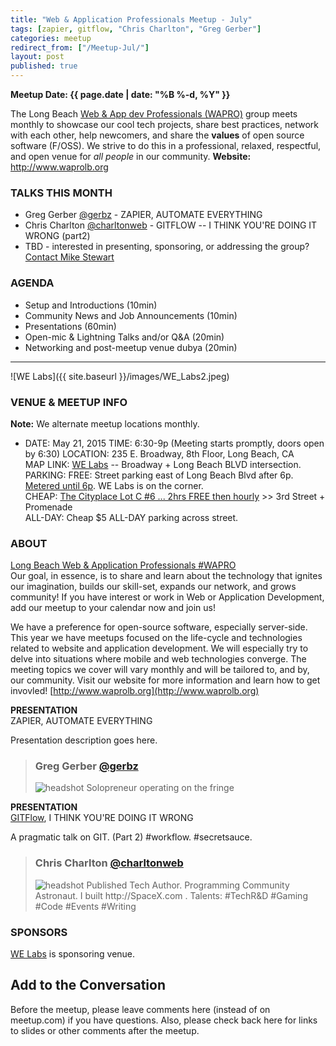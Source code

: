 ```yaml
---
title: "Web & Application Professionals Meetup - July"
tags: [zapier, gitflow, "Chris Charlton", "Greg Gerber"]
categories: meetup
redirect_from: ["/Meetup-Jul/"]
layout: post
published: true
---
```



**Meetup Date: {{ page.date | date: "%B %-d, %Y" }}**  

The Long Beach [Web & App dev Professionals (WAPRO)](http://www.waprolb.org) group meets monthly to showcase our cool tech projects, share best practices, network with each other, help newcomers, and share the **values** of open source software (F/OSS).  We strive to do this in a professional, relaxed, respectful, and open venue for _all people_ in our community.  **Website:** http://www.waprolb.org


### TALKS THIS MONTH  
- Greg Gerber [@gerbz](https://twitter.com/gerbz) - ZAPIER, AUTOMATE EVERYTHING
- Chris Charlton [@charltonweb](https://twitter.com/charltonweb) - GITFLOW -- I THINK YOU'RE DOING IT WRONG (part2)  
- TBD - interested in presenting, sponsoring, or addressing the group?  [Contact Mike Stewart](/about)  


### AGENDA  
- Setup and Introductions (10min)  
- Community News and Job Announcements (10min)  
- Presentations (60min)  
- Open-mic & Lightning Talks and/or Q&A (20min)  
- Networking and post-meetup venue dubya (20min)  


--------

![WE Labs]({{ site.baseurl }}/images/WE_Labs2.jpeg)


### VENUE & MEETUP INFO  
**Note:** We alternate meetup locations monthly.  
- DATE:  May 21, 2015
TIME: 6:30-9p  (Meeting starts promptly, doors open by 6:30)
LOCATION:  235 E. Broadway, 8th Floor, Long Beach, CA  
MAP LINK: [WE Labs](http://www.welabs.us/contact) -- Broadway + Long Beach BLVD intersection.  
PARKING:
FREE: Street parking east of Long Beach Blvd after 6p.  [Metered until 6p](http://www.downtownlongbeach.org/parking).  WE Labs is on the corner.  
CHEAP: [The Cityplace Lot C #6 ... 2hrs FREE then hourly](https://www.google.com/maps/d/viewer?mid=z-je1exzTCd4.koH8EDyrfmPg&msa=0&ie=UTF8&t=m&ll=33.76923,-118.189459&spn=0.01427,0.038581&z=15&source=embed) >> 3rd Street + Promenade  
ALL-DAY: Cheap $5 ALL-DAY parking across street.  



### ABOUT  
[Long Beach Web & Application Professionals #WAPRO](http://www.waprolb.org)  
Our goal, in essence, is to share and learn about the technology that ignites our imagination, builds our skill-set, expands our network, and grows community!  If you have interest or work in Web or Application Development, add our meetup to your calendar now and join us!

We have a preference for open-source software, especially server-side.  This year we have meetups focused on the life-cycle and technologies related to website and application development.  We will especially try to delve into situations where mobile and web technologies converge.  The meeting topics we cover will vary monthly and will be tailored to, and by, our community.  Visit our website for more information and learn how to get invovled!  [http://www.waprolb.org](http://www.waprolb.org)

**PRESENTATION**  
ZAPIER, AUTOMATE EVERYTHING

Presentation description goes here.  

> ### Greg Gerber [@gerbz](https://twitter.com/gerbz)
> <img src="{{ site.baseurl }}/images/people/gerbz.png" alt="headshot" class="headshot">  
> Solopreneur operating on the fringe

**PRESENTATION**  
[GITFlow](), I THINK YOU'RE DOING IT WRONG  

A pragmatic talk on GIT. (Part 2) #workflow.  #secretsauce.  

> ### Chris Charlton [@charltonweb](https://twitter.com/charltonweb)
> <img src="{{ site.baseurl }}/images/people/charlton_avatar.png" alt="headshot" class="headshot">  
> Published Tech Author. Programming Community Astronaut. I built http://SpaceX.com . Talents: #TechR&D #Gaming #Code #Events #Writing  



### SPONSORS  
[WE Labs](http://www.welabs.us/) is sponsoring venue.  

## Add to the Conversation  
Before the meetup, please leave comments here (instead of on meetup.com) if you have questions. Also, please check back here for links to slides or other comments after the meetup.
